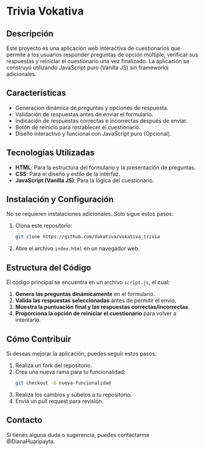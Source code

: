# Trivia Vokativa

## Descripción
Este proyecto es una aplicación web interactiva de cuestionarios que permite a los usuarios responder preguntas de opción múltiple, verificar sus respuestas y reiniciar el cuestionario una vez finalizado. La aplicación se construyó utilizando JavaScript puro (Vanilla JS) sin frameworks adicionales.

## Características
- Generación dinámica de preguntas y opciones de respuesta.
- Validación de respuestas antes de enviar el formulario.
- Indicación de respuestas correctas e incorrectas después de enviar.
- Botón de reinicio para restablecer el cuestionario.
- Diseño interactivo y funcional con JavaScript puro (Opcional).

## Tecnologías Utilizadas
- **HTML**: Para la estructura del formulario y la presentación de preguntas.
- **CSS**: Para el diseño y estilo de la interfaz.
- **JavaScript (Vanilla JS)**: Para la lógica del cuestionario.

## Instalación y Configuración
No se requieren instalaciones adicionales. Solo sigue estos pasos:
1. Clona este repositorio:
   ```sh
   git clone https://github.com/Vokativa/vokativa_trivia
   ```
2. Abre el archivo `index.html` en un navegador web.

## Estructura del Código
El código principal se encuentra en un archivo `script.js`, el cual:
1. **Genera las preguntas dinámicamente** en el formulario.
2. **Valida las respuestas seleccionadas** antes de permitir el envío.
3. **Muestra la puntuación final y las respuestas correctas/incorrectas**.
4. **Proporciona la opción de reiniciar el cuestionario** para volver a intentarlo.

## Cómo Contribuir
Si deseas mejorar la aplicación, puedes seguir estos pasos:
1. Realiza un fork del repositorio.
2. Crea una nueva rama para tu funcionalidad:
   ```sh
   git checkout -b nueva-funcionalidad
   ```
3. Realiza los cambios y súbelos a tu repositorio.
4. Envía un pull request para revisión.

## Contacto
Si tienes alguna duda o sugerencia, puedes contactarme @DianaHuaripayta.

